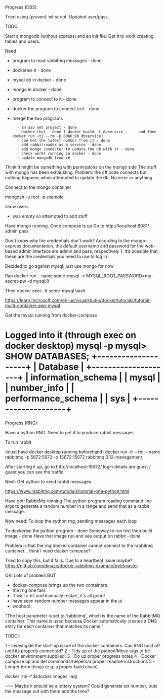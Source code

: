 Progress (DBS):

Tried using (proven) init script. Updated user/pass.

TODO

Start a mongodb (without express) and an init file.
Get it to work creating tables and users.

Need
- program to read rabbitmq messages - done
- dockerise it - done
- mysql db in docker - done
- mongo in docker - done
- program to connect to it - done
- docker the program to connect to it - done
- merge the two programs

        - an asp net project - done
        - docker that - done ( docker build -t dbservice .     and then docker run -ti --rm -p 8080:80 dbservice)
        - can Get the latest number from it - done
        - add rabbitreader as a service - done
        - add mongo connector to update the db with it - done
        - check works running in docker - done
        - update mongodb from c#


Think it might be something with permissions on the mongo side
The stuff with mongo has been exhausting. Problem: the c# code connects but nothing happens when attempted to update the db. No error or anything.

Connect to the mongo container

mongosh -u root -p example

show users
- was empty so attempted to add stuff






Have mongo running. Once compose is up
Go to http://localhost:8081/
admin pass

Don't know why the credentials don't work? According to the mongo-express documentation, the default username and password for the web-based admin interface are admin and pass, respectively 1. It’s possible that these are the credentials you need to use to log in.


Decided to go against mysql, just use mongo for now


Ran
docker run --name some-mysql -e MYSQL_ROOT_PASSWORD=my-secret-pw -d mysql:8 

Then
docker exec -it some-mysql bash

https://learn.microsoft.com/en-us/visualstudio/docker/tutorials/tutorial-multi-container-app-mysql

Got the mysql running from docker-compose

Logged into it (through exec on docker desktop)
mysql -p
mysql> SHOW DATABASES;
+--------------------+
| Database           |
+--------------------+
| information_schema |
| mysql              |
| number_info        |
| performance_schema |
| sys                |
+--------------------+
=================================
Progress (RNG):

Have a python RNG.
Need to get it to produce rabbit messages

To run rabbit

(must have docker desktop running beforehand)
docker run -it --rm --name rabbitmq -p 5672:5672 -p 15672:15672 rabbitmq:3.12-management

After starting it up, go to http://localhost:15672/
login details are guest / guest
you can see the traffic

Next:
Get python to send rabbit messages

https://www.rabbitmq.com/tutorials/tutorial-one-python.html

Have got:
RabbitMq running
The python program reading command line args to generate a random number in a range and send that as a rabbit message.

Now need:
To loop the python rng, sending messages each loop

To dockerise the python program - done
Someway to run test then build image - done
Have that image run and see output on rabbit - done




Problem is that the rng docker container cannot connect to the rabbitmq container... think I need docker compose?

Tried to copy this, but it fails. Due to a heartbeat issue maybe? https://github.com/dmaze/docker-rabbitmq-example/tree/master


OK! Lots of problem BUT

- docker-compose brings up the two containers.
- the rng one fails
- if wait a bit and manually restart, it's all good!
- have seen random number messages appear in the ui
- woohoo!

"The host parameter is set to 'rabbitmq', which is the name of the RabbitMQ container. This name is used because Docker automatically creates a DNS entry for each container that matches its name."


TODO::

1 - Investigate the start-up issue of the docker containers. Can RNG hold off until its properly connected?
2 - Tidy up of the python/Move args to be docker environment supplied.
3 - Do up proper progress notes
4 - Docker compose up and del commands/helpers/a proper readme instructions
5 - Longer term things (e.g. a proper build chain)

docker rmi -f $(docker images -aq)

===
Maybe it should be a lottery system? Could generate six number, puts the message out with them and the time?